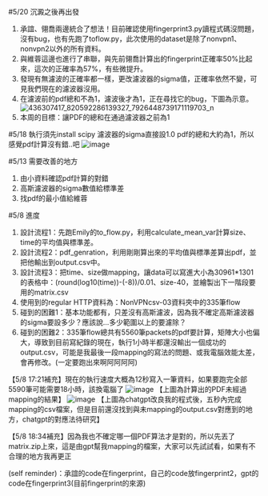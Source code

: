 #5/20 沉澱之後再出發
  1. 承誼、翎喬兩邊統合了想法！目前確認使用fingerprint3.py讀程式碼沒問題，沒有bug，也有先跑了toflow.py，此次使用的dataset是除了nonvpn1、nonvpn2以外的所有資料。
  2. 與維蓉這邊也進行了串聯，與先前翎喬計算出的fingerprint正確率50%比起來，這次的正確率為57%，有些微提升。
  3. 發現有無濾波的正確率都一樣，更改濾波器的sigma值，正確率依然不變，可見我們現在的濾波器沒用。
  4. 在濾波前的pdf總和不為1，濾波後才為1，正在尋找它的bug，下圖為示意。
     ![436307417_820592286139327_7926448739171119703_n](https://github.com/Computer-Networks-CO3005-Group3/Final_Project/assets/115610077/9739c5c9-f64b-4b43-be27-e8e782e1db52)
  5. 本周的目標：讓PDF的總和在通過濾波器之前為1

#5/18 執行須先install scipy
濾波器的sigma直接設1.0
pdf的總和大約為1，所以感覺pdf計算沒有錯..吧
![image](https://github.com/Computer-Networks-CO3005-Group3/Final_Project/assets/168053836/da8973a1-b06c-467e-b863-9e679e6a18db)

#5/13 需要改善的地方
  1. 由小資料確認pdf計算的對錯
  2. 高斯濾波器的sigma數值給標準差
  3. 找pdf的最小值給維蓉
     
#5/8 進度
  1. 設計流程1：先跑Emily的to_flow.py，利用calculate_mean_var計算size、time的平均值與標準差。
  2. 設計流程2：pdf_genration，利用剛剛算出來的平均值與標準差算出pdf，並把他輸出到output.csv中。
  3. 設計流程3：把time、size做mapping，讓data可以寫進大小為30961*1301的表格中：(round(log10(time))-(-8))/0.01、size-40，並繪製出下一階段要用的matrix.csv
  4. 使用到的regular HTTP資料為：NonVPNcsv-03資料夾中的335筆flow
  5. 碰到的困難1：基本功能都有，只差沒有高斯濾波，因為我不確定高斯濾波器的sigma要設多少？應該說...多少範圍以上的要濾除？
  6. 碰到的困難2：335筆flow總共有5560筆packets的pdf要計算，矩陣大小也偏大，導致到目前寫紀錄的現在，執行1小時半都還沒輸出一個成功的output.csv，可能是我最後一段mapping的寫法的問題、或我電腦效能太差，會再修改。(一定要跑出來啊阿阿阿阿)

【5/8 17:21補充】現在的執行速度大概為12秒寫入一筆資料，如果要跑完全部5590筆可能需要18小時，該換電腦了
![image](https://github.com/Computer-Networks-CO3005-Group3/Final_Project/assets/115610077/d1196a61-3784-4c5a-a3f6-4a00397c305c)
【上圖為計算出的PDF未經過mapping的結果】
![image](https://github.com/Computer-Networks-CO3005-Group3/Final_Project/assets/115610077/99d7aa9f-9c06-43c8-8582-c5b6372ed9b9)
【上圖為chatgpt改良我的程式後，五秒內完成mapping的csv檔案，但是目前還沒找到與未mapping的output.csv對應到的地方，chatgpt的對應法待研究】

【5/8 18:34補充】因為我也不確定哪一個PDF算法才是對的，所以先丟了matrix.zip上來，這是由gpt幫我mapping的檔案，大家可以先試試看，如果有不合理的地方我再更正

(self reminder)：承誼的code在fingerprint，自己的code放fingerprint2，gpt的code在fingerprint3(目前fingerprint的來源)
